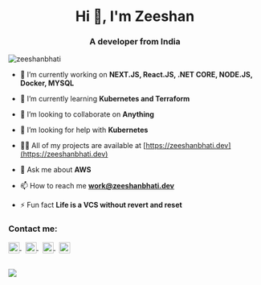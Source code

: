 <h1 align="center">Hi 👋, I'm Zeeshan</h1>
<h3 align="center">A developer from India</h3>

<p align="left"> <img src="https://komarev.com/ghpvc/?username=zeeshanbhati&label=Profile%20views&color=0e75b6&style=flat" alt="zeeshanbhati" /> </p>

- 🔭 I’m currently working on **NEXT.JS, React.JS, .NET CORE, NODE.JS, Docker, MYSQL**

- 🌱 I’m currently learning **Kubernetes and Terraform**

- 👯 I’m looking to collaborate on **Anything**

- 🤝 I’m looking for help with **Kubernetes**

- 👨‍💻 All of my projects are available at [https://zeeshanbhati.dev](https://zeeshanbhati.dev)

- 💬 Ask me about **AWS**

- 📫 How to reach me **work@zeeshanbhati.dev**

- ⚡ Fun fact **Life is a VCS without revert and reset**

<h3 align="left">Contact me:</h3>
<a href="https://www.linkedin.com/in/zeeshanbhati99/">
  <img align="center" alt="Linkedin" width="22px" src="https://img.icons8.com/color/48/000000/linkedin.png" />
</a>
&nbsp
<a href="https://github.com/zeeshanbhati">
  <img align="center" alt="Github" width="22px" src="https://cdn.jsdelivr.net/npm/simple-icons@v3/icons/github.svg" />
</a>
 &nbsp 
<a href="https://www.hackerrank.com/18ce008">
  <img align="center" alt="Hackerrank" width="22px" src="https://user-images.githubusercontent.com/53969232/90065896-96584480-dd0a-11ea-82ec-18c0ad5eae34.png" />
</a>
&nbsp
<a href="https://twitter.com/zeeshan__07">
  <img align="center" alt="Twitter" width="22px" src="https://img.icons8.com/fluent/48/000000/twitter.png" />
</a>
<br/><br/>


![](https://github-readme-stats.vercel.app/api?username=zeeshanbhati&&show_icons=true&title_color=ffffff&icon_color=bb2acf&text_color=daf7dc&bg_color=151515)

